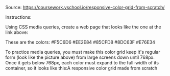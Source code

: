 Source: https://coursework.vschool.io/responsive-color-grid-from-scratch/

Instructions:

Using CSS media queries, create a web page that looks like the one at the link above:

These are the colors: #F5C6D6 #EE2E84 #85CFD8 #8DC63F #E76E34

To practice media queries, you must make this color grid keep it's regular form (look like the picture above) from large screens down until 768px. Once it gets below 768px, each color must expand to the full-width of its container, so it looks like this:A responsive color grid made from scratch
